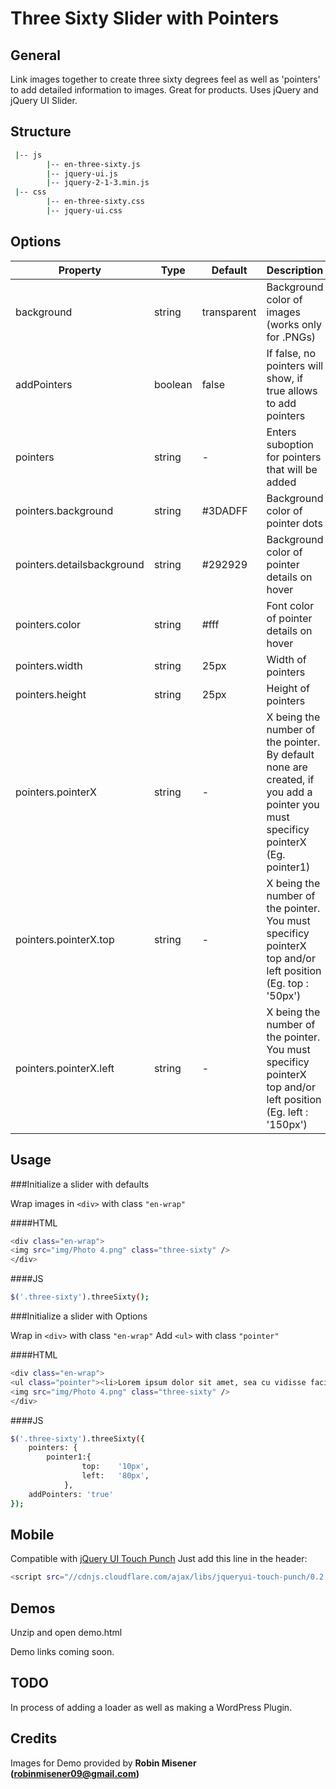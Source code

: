 # Three Sixty Slider with Pointers

## General
Link images together to create three sixty degrees feel as well as 'pointers' to add detailed information to images. Great for products. Uses jQuery and jQuery UI Slider.

## Structure

```sh
 |-- js
        |-- en-three-sixty.js
        |-- jquery-ui.js
        |-- jquery-2-1-3.min.js
 |-- css
        |-- en-three-sixty.css
        |-- jquery-ui.css
```

## Options

| Property      | Type          | Default       | Description   |
| ------------- | ------------- | ------------- |-------------- |
| background    | string        | transparent   | Background color of images (works only for .PNGs)  |
| addPointers   | boolean       | false         | If false, no pointers will show, if true allows to add pointers |
| pointers       | string       | -         | Enters suboption for pointers that will be added |
| pointers.background       | string       | #3DADFF         | Background color of pointer dots |
| pointers.detailsbackground       | string       | #292929         | Background color of pointer details on hover |
| pointers.color       | string       | #fff         | Font color of pointer details on hover |
| pointers.width       | string       | 25px        |  Width of pointers |
| pointers.height       | string       | 25px        | Height of pointers |
| pointers.pointerX       | string       | -         | X being the number of the pointer. By default none are created, if you add a pointer you must specificy pointerX (Eg. pointer1) |
| pointers.pointerX.top       | string       | -         | X being the number of the pointer. You must specificy pointerX top and/or left position (Eg. top : '50px') |
| pointers.pointerX.left       | string       | -         | X being the number of the pointer. You must specificy pointerX top and/or left position (Eg. left : '150px') |

## Usage

###Initialize a slider with defaults

Wrap images in `<div>` with class `"en-wrap"`

####HTML
```sh
<div class="en-wrap">
<img src="img/Photo 4.png" class="three-sixty" />
</div>
```

####JS

```sh
$('.three-sixty').threeSixty();
```

###Initialize a slider with Options

Wrap in `<div>` with class `"en-wrap"`
Add `<ul>` with class `"pointer"`

####HTML
```sh
<div class="en-wrap">
<ul class="pointer"><li>Lorem ipsum dolor sit amet, sea cu vidisse facilis maluisset.</li></ul>
<img src="img/Photo 4.png" class="three-sixty" />
</div>
```

####JS

```sh
$('.three-sixty').threeSixty({
	pointers: {
		pointer1:{
				top:	'10px',
				left:	'80px',
			},
	addPointers: 'true'
});
```

## Mobile
Compatible with [jQuery UI Touch Punch](http://touchpunch.furf.com/)
Just add this line in the header:
```sh
<script src="//cdnjs.cloudflare.com/ajax/libs/jqueryui-touch-punch/0.2.3/jquery.ui.touch-punch.min.js"></script>
```

## Demos
Unzip and open demo.html

Demo links coming soon.

## TODO
In process of adding a loader as well as making a WordPress Plugin.

## Credits

Images for Demo provided by **Robin Misener (robinmisener09@gmail.com)**

